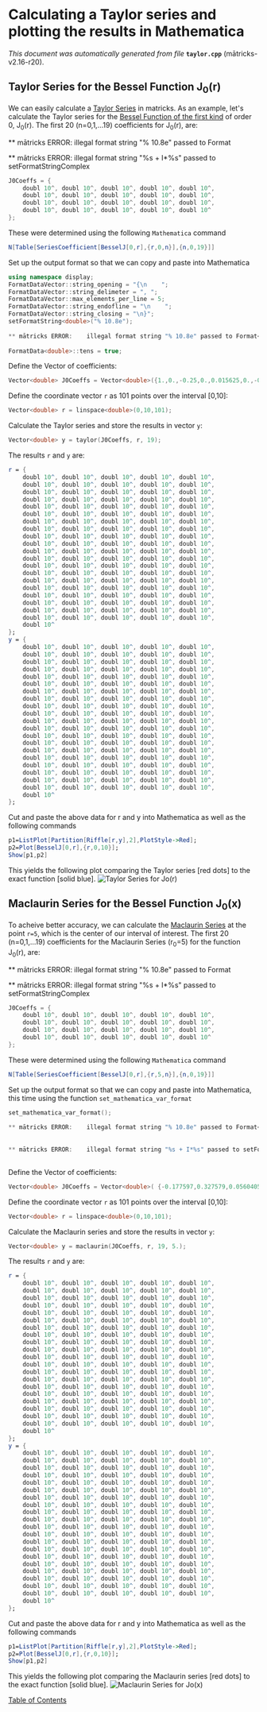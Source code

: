
# Calculating a Taylor series and plotting the results in Mathematica
_This document was automatically generated from file_ **`taylor.cpp`** (mātricks-v2.16-r20).

## Taylor Series for the Bessel Function J<sub>0</sub>(r)
We can easily calculate a [Taylor Series](http://mathworld.wolfram.com/TaylorSeries.html) in matricks. As an example, let's calculate the Taylor series for the [Bessel Function of the first kind](http://mathworld.wolfram.com/BesselFunctionoftheFirstKind.html) of order 0, J<sub>0</sub>(r). 
The first 20 (n=0,1,...19) coefficients for  J<sub>0</sub>(r), are:

                                                                               
** mātricks ERROR:    illegal format string "% 10.8e" passed to Format<double>
                                                                               
                                                                               
** mātricks ERROR:    illegal format string "%s + I*%s" passed to setFormatStringComplex
                                                                               
```C++
J0Coeffs = {
    doubl 10^, doubl 10^, doubl 10^, doubl 10^, doubl 10^, 
    doubl 10^, doubl 10^, doubl 10^, doubl 10^, doubl 10^, 
    doubl 10^, doubl 10^, doubl 10^, doubl 10^, doubl 10^, 
    doubl 10^, doubl 10^, doubl 10^, doubl 10^, doubl 10^
}; 
```
These were determined using the following `Mathematica` command

```Mathematica
N[Table[SeriesCoefficient[BesselJ[0,r],{r,0,n}],{n,0,19}]]

```


Set up the output format so that we can copy and paste into Mathematica
```C++
using namespace display;
FormatDataVector::string_opening = "{\n    ";
FormatDataVector::string_delimeter = ", ";
FormatDataVector::max_elements_per_line = 5;
FormatDataVector::string_endofline = "\n    ";
FormatDataVector::string_closing = "\n}";
setFormatString<double>("% 10.8e");
                                                                               
** mātricks ERROR:    illegal format string "% 10.8e" passed to Format<double>
                                                                               
FormatData<double>::tens = true;
```

Define the Vector of coefficients: 

```C++
Vector<double> J0Coeffs = Vector<double>({1.,0.,-0.25,0.,0.015625,0.,-0.000434028,0.,6.78168e-6,0.,-6.78168e-8,0.,4.7095e-10,0.,-2.40281e-12,0.,9.38597e-15,0.,-2.8969e-17,0.});
```

Define the coordinate vector `r` as 101 points over the interval [0,10]: 

```C++
Vector<double> r = linspace<double>(0,10,101);
```

Calculate the Taylor series and store the results in vector `y`: 

```C++
Vector<double> y = taylor(J0Coeffs, r, 19);
```

The results `r` and `y` are:

```Mathematica
r = {
    doubl 10^, doubl 10^, doubl 10^, doubl 10^, doubl 10^, 
    doubl 10^, doubl 10^, doubl 10^, doubl 10^, doubl 10^, 
    doubl 10^, doubl 10^, doubl 10^, doubl 10^, doubl 10^, 
    doubl 10^, doubl 10^, doubl 10^, doubl 10^, doubl 10^, 
    doubl 10^, doubl 10^, doubl 10^, doubl 10^, doubl 10^, 
    doubl 10^, doubl 10^, doubl 10^, doubl 10^, doubl 10^, 
    doubl 10^, doubl 10^, doubl 10^, doubl 10^, doubl 10^, 
    doubl 10^, doubl 10^, doubl 10^, doubl 10^, doubl 10^, 
    doubl 10^, doubl 10^, doubl 10^, doubl 10^, doubl 10^, 
    doubl 10^, doubl 10^, doubl 10^, doubl 10^, doubl 10^, 
    doubl 10^, doubl 10^, doubl 10^, doubl 10^, doubl 10^, 
    doubl 10^, doubl 10^, doubl 10^, doubl 10^, doubl 10^, 
    doubl 10^, doubl 10^, doubl 10^, doubl 10^, doubl 10^, 
    doubl 10^, doubl 10^, doubl 10^, doubl 10^, doubl 10^, 
    doubl 10^, doubl 10^, doubl 10^, doubl 10^, doubl 10^, 
    doubl 10^, doubl 10^, doubl 10^, doubl 10^, doubl 10^, 
    doubl 10^, doubl 10^, doubl 10^, doubl 10^, doubl 10^, 
    doubl 10^, doubl 10^, doubl 10^, doubl 10^, doubl 10^, 
    doubl 10^, doubl 10^, doubl 10^, doubl 10^, doubl 10^, 
    doubl 10^, doubl 10^, doubl 10^, doubl 10^, doubl 10^, 
    doubl 10^
}; 
y = {
    doubl 10^, doubl 10^, doubl 10^, doubl 10^, doubl 10^, 
    doubl 10^, doubl 10^, doubl 10^, doubl 10^, doubl 10^, 
    doubl 10^, doubl 10^, doubl 10^, doubl 10^, doubl 10^, 
    doubl 10^, doubl 10^, doubl 10^, doubl 10^, doubl 10^, 
    doubl 10^, doubl 10^, doubl 10^, doubl 10^, doubl 10^, 
    doubl 10^, doubl 10^, doubl 10^, doubl 10^, doubl 10^, 
    doubl 10^, doubl 10^, doubl 10^, doubl 10^, doubl 10^, 
    doubl 10^, doubl 10^, doubl 10^, doubl 10^, doubl 10^, 
    doubl 10^, doubl 10^, doubl 10^, doubl 10^, doubl 10^, 
    doubl 10^, doubl 10^, doubl 10^, doubl 10^, doubl 10^, 
    doubl 10^, doubl 10^, doubl 10^, doubl 10^, doubl 10^, 
    doubl 10^, doubl 10^, doubl 10^, doubl 10^, doubl 10^, 
    doubl 10^, doubl 10^, doubl 10^, doubl 10^, doubl 10^, 
    doubl 10^, doubl 10^, doubl 10^, doubl 10^, doubl 10^, 
    doubl 10^, doubl 10^, doubl 10^, doubl 10^, doubl 10^, 
    doubl 10^, doubl 10^, doubl 10^, doubl 10^, doubl 10^, 
    doubl 10^, doubl 10^, doubl 10^, doubl 10^, doubl 10^, 
    doubl 10^, doubl 10^, doubl 10^, doubl 10^, doubl 10^, 
    doubl 10^, doubl 10^, doubl 10^, doubl 10^, doubl 10^, 
    doubl 10^, doubl 10^, doubl 10^, doubl 10^, doubl 10^, 
    doubl 10^
}; 
```
Cut and paste the above data for r and y into Mathematica as well as the following commands

```Mathematica
p1=ListPlot[Partition[Riffle[r,y],2],PlotStyle->Red];
p2=Plot[BesselJ[0,r],{r,0,10}];
Show[p1,p2]
```
This yields the following plot comparing the Taylor series [red dots] to the exact function [solid blue].
![Taylor Series for Jo(r)](BesselTaylorSeries.png)
## Maclaurin Series for the Bessel Function J<sub>0</sub>(x)
To acheive better accuracy, we can calculate the [Maclaurin Series](http://mathworld.wolfram.com/MaclaurinSeries.html) at the point `r=5`, which is the center of our interval of interest.
The first 20 (n=0,1,...19) coefficients for the Maclaurin Series (r<sub>0</sub>=5) for the function J<sub>0</sub>(r), are:

                                                                               
** mātricks ERROR:    illegal format string "% 10.8e" passed to Format<double>
                                                                               
                                                                               
** mātricks ERROR:    illegal format string "%s + I*%s" passed to setFormatStringComplex
                                                                               
```C++
J0Coeffs = {
    doubl 10^, doubl 10^, doubl 10^, doubl 10^, doubl 10^, 
    doubl 10^, doubl 10^, doubl 10^, doubl 10^, doubl 10^, 
    doubl 10^, doubl 10^, doubl 10^, doubl 10^, doubl 10^, 
    doubl 10^, doubl 10^, doubl 10^, doubl 10^, doubl 10^
}; 
```
These were determined using the following `Mathematica` command

```Mathematica
N[Table[SeriesCoefficient[BesselJ[0,r],{r,5,n}],{n,0,19}]]

```


Set up the output format so that we can copy and paste into Mathematica, this time using the function `set_mathematica_var_format`
```C++
set_mathematica_var_format();
                                                                               
** mātricks ERROR:    illegal format string "% 10.8e" passed to Format<double>
                                                                               
                                                                               
** mātricks ERROR:    illegal format string "%s + I*%s" passed to setFormatStringComplex
                                                                               
```

Define the Vector of coefficients: 

```C++
Vector<double> J0Coeffs = Vector<double>( {-0.177597,0.327579,0.0560405,-0.0561487,-0.00170739,0.00252021,0.0000112022,-0.000053795,2.1333e-7,6.7811e-7,-4.88572e-9,-5.6642e-9,4.80096e-11,3.37094e-11,-2.99711e-13,-1.50298e-13,1.33856e-15,5.20979e-16,-4.54744e-18,-1.44449e-18});
```

Define the coordinate vector `r` as 101 points over the interval [0,10]: 

```C++
Vector<double> r = linspace<double>(0,10,101);
```

Calculate the Maclaurin series and store the results in vector `y`: 

```C++
Vector<double> y = maclaurin(J0Coeffs, r, 19, 5.);
```

The results `r` and `y` are:

```Mathematica
r = {
    doubl 10^, doubl 10^, doubl 10^, doubl 10^, doubl 10^, 
    doubl 10^, doubl 10^, doubl 10^, doubl 10^, doubl 10^, 
    doubl 10^, doubl 10^, doubl 10^, doubl 10^, doubl 10^, 
    doubl 10^, doubl 10^, doubl 10^, doubl 10^, doubl 10^, 
    doubl 10^, doubl 10^, doubl 10^, doubl 10^, doubl 10^, 
    doubl 10^, doubl 10^, doubl 10^, doubl 10^, doubl 10^, 
    doubl 10^, doubl 10^, doubl 10^, doubl 10^, doubl 10^, 
    doubl 10^, doubl 10^, doubl 10^, doubl 10^, doubl 10^, 
    doubl 10^, doubl 10^, doubl 10^, doubl 10^, doubl 10^, 
    doubl 10^, doubl 10^, doubl 10^, doubl 10^, doubl 10^, 
    doubl 10^, doubl 10^, doubl 10^, doubl 10^, doubl 10^, 
    doubl 10^, doubl 10^, doubl 10^, doubl 10^, doubl 10^, 
    doubl 10^, doubl 10^, doubl 10^, doubl 10^, doubl 10^, 
    doubl 10^, doubl 10^, doubl 10^, doubl 10^, doubl 10^, 
    doubl 10^, doubl 10^, doubl 10^, doubl 10^, doubl 10^, 
    doubl 10^, doubl 10^, doubl 10^, doubl 10^, doubl 10^, 
    doubl 10^, doubl 10^, doubl 10^, doubl 10^, doubl 10^, 
    doubl 10^, doubl 10^, doubl 10^, doubl 10^, doubl 10^, 
    doubl 10^, doubl 10^, doubl 10^, doubl 10^, doubl 10^, 
    doubl 10^, doubl 10^, doubl 10^, doubl 10^, doubl 10^, 
    doubl 10^
}; 
y = {
    doubl 10^, doubl 10^, doubl 10^, doubl 10^, doubl 10^, 
    doubl 10^, doubl 10^, doubl 10^, doubl 10^, doubl 10^, 
    doubl 10^, doubl 10^, doubl 10^, doubl 10^, doubl 10^, 
    doubl 10^, doubl 10^, doubl 10^, doubl 10^, doubl 10^, 
    doubl 10^, doubl 10^, doubl 10^, doubl 10^, doubl 10^, 
    doubl 10^, doubl 10^, doubl 10^, doubl 10^, doubl 10^, 
    doubl 10^, doubl 10^, doubl 10^, doubl 10^, doubl 10^, 
    doubl 10^, doubl 10^, doubl 10^, doubl 10^, doubl 10^, 
    doubl 10^, doubl 10^, doubl 10^, doubl 10^, doubl 10^, 
    doubl 10^, doubl 10^, doubl 10^, doubl 10^, doubl 10^, 
    doubl 10^, doubl 10^, doubl 10^, doubl 10^, doubl 10^, 
    doubl 10^, doubl 10^, doubl 10^, doubl 10^, doubl 10^, 
    doubl 10^, doubl 10^, doubl 10^, doubl 10^, doubl 10^, 
    doubl 10^, doubl 10^, doubl 10^, doubl 10^, doubl 10^, 
    doubl 10^, doubl 10^, doubl 10^, doubl 10^, doubl 10^, 
    doubl 10^, doubl 10^, doubl 10^, doubl 10^, doubl 10^, 
    doubl 10^, doubl 10^, doubl 10^, doubl 10^, doubl 10^, 
    doubl 10^, doubl 10^, doubl 10^, doubl 10^, doubl 10^, 
    doubl 10^, doubl 10^, doubl 10^, doubl 10^, doubl 10^, 
    doubl 10^, doubl 10^, doubl 10^, doubl 10^, doubl 10^, 
    doubl 10^
}; 
```
Cut and paste the above data for r and y into Mathematica as well as the following commands

```Mathematica
p1=ListPlot[Partition[Riffle[r,y],2],PlotStyle->Red];
p2=Plot[BesselJ[0,r],{r,0,10}];
Show[p1,p2]
```
This yields the following plot comparing the Maclaurin series [red dots] to the exact function [solid blue].
![Maclaurin Series for Jo(x)](BesselMaclaurinSeries.png)

[Table of Contents](README.md)
